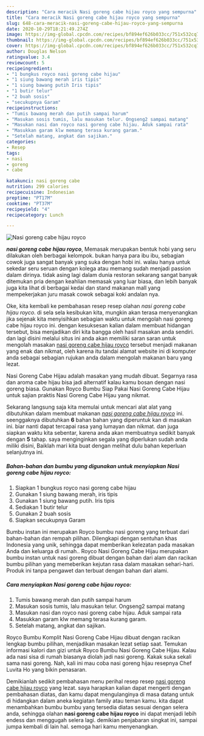 ```yaml
---
description: "Cara meracik Nasi goreng cabe hijau royco yang sempurna"
title: "Cara meracik Nasi goreng cabe hijau royco yang sempurna"
slug: 648-cara-meracik-nasi-goreng-cabe-hijau-royco-yang-sempurna
date: 2020-10-29T18:21:49.274Z
image: https://img-global.cpcdn.com/recipes/bf894ef626b033cc/751x532cq70/nasi-goreng-cabe-hijau-royco-foto-resep-utama.jpg
thumbnail: https://img-global.cpcdn.com/recipes/bf894ef626b033cc/751x532cq70/nasi-goreng-cabe-hijau-royco-foto-resep-utama.jpg
cover: https://img-global.cpcdn.com/recipes/bf894ef626b033cc/751x532cq70/nasi-goreng-cabe-hijau-royco-foto-resep-utama.jpg
author: Douglas Nelson
ratingvalue: 3.4
reviewcount: 5
recipeingredient:
- "1 bungkus royco nasi goreng cabe hijau"
- "1 siung bawang merah iris tipis"
- "1 siung bawang putih Iris tipis"
- "1 butir telur"
- "2 buah sosis"
- "secukupnya Garam"
recipeinstructions:
- "Tumis bawang merah dan putih sampai harum"
- "Masukan sosis tumis, lalu masukan telur. Ongseng2 sampai matang"
- "Masukan nasi dan royco nasi goreng cabe hijau. Aduk sampai rata"
- "Masukkan garam klw memang terasa kurang garam."
- "Setelah matang, angkat dan sajikan."
categories:
- Resep
tags:
- nasi
- goreng
- cabe

katakunci: nasi goreng cabe 
nutrition: 299 calories
recipecuisine: Indonesian
preptime: "PT17M"
cooktime: "PT37M"
recipeyield: "4"
recipecategory: Lunch

---
```



![Nasi goreng cabe hijau royco](https://img-global.cpcdn.com/recipes/bf894ef626b033cc/751x532cq70/nasi-goreng-cabe-hijau-royco-foto-resep-utama.jpg)

<b><i>nasi goreng cabe hijau royco</i></b>, Memasak merupakan bentuk hobi yang seru dilakukan oleh berbagai kelompok. bukan hanya para ibu ibu, sebagian cowok juga sangat banyak yang suka dengan hobi ini. walau hanya untuk sekedar seru seruan dengan kolega atau memang sudah menjadi passion dalam dirinya. tidak asing lagi dalam dunia restoran sekarang sangat banyak ditemukan pria dengan keahlian memasak yang luar biasa, dan lebih banyak juga kita lihat di berbagai kedai dan stand makanan mall yang mempekerjakan juru masak cowok sebagai koki andalan nya.

Oke, kita kembali ke pembahasan resep resep olahan <i>nasi goreng cabe hijau royco</i>. di sela sela kesibukan kita, mungkin akan terasa menyenangkan jika sejenak kita menyisihkan sebagian waktu untuk mengolah nasi goreng cabe hijau royco ini. dengan kesuksesan kalian dalam membuat hidangan tersebut, bisa menjadikan diri kita bangga oleh hasil masakan anda sendiri. dan lagi disini melalui situs ini anda akan memiliki saran saran untuk mengolah masakan <u>nasi goreng cabe hijau royco</u> tersebut menjadi makanan yang enak dan nikmat, oleh karena itu tandai alamat website ini di komputer anda sebagai sebagian rujukan anda dalam mengolah makanan baru yang lezat.

Nasi Goreng Cabe Hijau adalah masakan yang mudah dibuat. Segarnya rasa dan aroma cabe hijau bisa jadi alternatif kalau kamu bosan dengan nasi goreng biasa. Gunakan Royco Bumbu Siap Pakai Nasi Goreng Cabe Hijau untuk sajian praktis Nasi Goreng Cabe Hijau yang nikmat.


Sekarang langsung saja kita memulai untuk mencari alat alat yang dibutuhkan dalam membuat makanan <u><i>nasi goreng cabe hijau royco</i></u> ini. seenggaknya dibutuhkan <b>6</b> bahan bahan yang diperuntuk kan di masakan ini. biar nanti dapat tercapai rasa yang lumayan dan nikmat. dan juga siapkan waktu kita sebentar, karena anda akan membuatnya sedikit banyak dengan <b>5</b> tahap. saya menginginkan segala yang diperlukan sudah anda miliki disini, Baiklah mari kita buat dengan melihat dulu bahan keperluan selanjutnya ini.

<!--inarticleads1-->

##### Bahan-bahan dan bumbu yang digunakan untuk menyiapkan Nasi goreng cabe hijau royco:

1. Siapkan 1 bungkus royco nasi goreng cabe hijau
1. Gunakan 1 siung bawang merah, iris tipis
1. Gunakan 1 siung bawang putih. Iris tipis
1. Sediakan 1 butir telur
1. Gunakan 2 buah sosis
1. Siapkan secukupnya Garam


Bumbu instan ini merupakan Royco bumbu nasi goreng yang terbuat dari bahan-bahan dan rempah pilihan. Dilengkapi dengan sentuhan khas Indonesia yang unik, sehingga dapat memberikan kelezatan pada masakan Anda dan keluarga di rumah.. Royco Nasi Goreng Cabe Hijau merupakan bumbu instan untuk nasi goreng dibuat dengan bahan dari alam dan racikan bumbu pilihan yang memeberikan kejutan rasa dalam masakan sehari-hari. Produk ini tanpa pengawet dan terbuat dengan bahan dari alami. 

<!--inarticleads2-->

##### Cara menyiapkan Nasi goreng cabe hijau royco:

1. Tumis bawang merah dan putih sampai harum
1. Masukan sosis tumis, lalu masukan telur. Ongseng2 sampai matang
1. Masukan nasi dan royco nasi goreng cabe hijau. Aduk sampai rata
1. Masukkan garam klw memang terasa kurang garam.
1. Setelah matang, angkat dan sajikan.


Royco Bumbu Komplit Nasi Goreng Cabe Hijau dibuat dengan racikan lengkap bumbu pilihan, menjadikan masakan lezat setiap saat. Temukan informasi kalori dan gizi untuk Royco Bumbu Nasi Goreng Cabe Hijau. Kalau ada nasi sisa di rumah biasanya diolah jadi nasi goreng. Kakak suka sekali sama nasi goreng. Nah, kali ini mau coba nasi goreng hijau resepnya Chef Luvita Ho yang bikin penasaran. 

Demikianlah sedikit pembahasan menu perihal resep resep <u>nasi goreng cabe hijau royco</u> yang lezat. saya harapkan kalian dapat mengerti dengan pembahasan diatas, dan kamu dapat mengulanginya di masa datang untuk di hidangkan dalam aneka kegiatan family atau teman kamu. kita dapat menambahkan bumbu bumbu yang tersedia diatas sesuai dengan selera anda, sehingga olahan <b>nasi goreng cabe hijau royco</b> ini dapat menjadi lebih endess dan menggugah selera lagi. demikian penjabaran singkat ini, sampai jumpa kembali di lain hal. semoga hari kamu menyenangkan.
